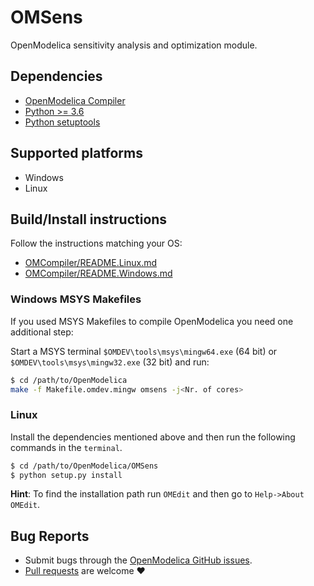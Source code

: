 # OMSens

OpenModelica sensitivity analysis and optimization module.

## Dependencies

  - [OpenModelica Compiler](../OMCompiler)
  - [Python >= 3.6](https://www.python.org/)
  - [Python setuptools](https://pypi.org/project/setuptools/)

## Supported platforms

  - Windows
  - Linux

## Build/Install instructions

Follow the instructions matching your OS:

  - [OMCompiler/README.Linux.md](../OMCompiler/README.Linux.md)
  - [OMCompiler/README.Windows.md](../OMCompiler/README.Windows.md)

### Windows MSYS Makefiles

If you used MSYS Makefiles to compile OpenModelica you need one additional step:

Start a MSYS terminal `$OMDEV\tools\msys\mingw64.exe` (64 bit) or
`$OMDEV\tools\msys\mingw32.exe` (32 bit) and run:

```bash
$ cd /path/to/OpenModelica
make -f Makefile.omdev.mingw omsens -j<Nr. of cores>
```

### Linux

Install the dependencies mentioned above and then run the following commands in the `terminal`.

```bash
$ cd /path/to/OpenModelica/OMSens
$ python setup.py install
```

**Hint**: To find the installation path run `OMEdit` and then go to `Help->About OMEdit`.

## Bug Reports

  - Submit bugs through the [OpenModelica GitHub issues](https://github.com/OpenModelica/OpenModelica/issues/new).
  - [Pull requests](https://github.com/OpenModelica/OpenModelica/pulls) are welcome ❤️
